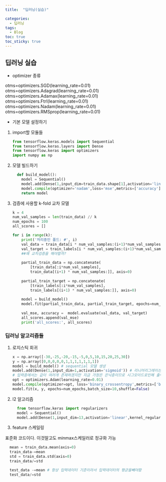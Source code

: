 ```yaml
---
title:  "딥러닝(실습)"

categories:
  - 딥러닝
tags:
  - Blog
toc: true
toc_sticky: true
---
```


## 딥러닝 실습

- optimizer 종류

otms=optimizers.SGD(learning_rate=0.01)
otms=optimizers.Adagrad(learning_rate=0.01) 
otms=optimizers.Adamax(learning_rate=0.01) 
otms=optimizers.Ftrl(learning_rate=0.01)
otms=optimizers.Nadam(learning_rate=0.01)
otms=optimizers.RMSprop(learning_rate=0.01)


- 기본 모델 설정하기

1. import할 모듈들

    ```python
    from tensorflow.keras.models import Sequential
    from tensorflow.keras.layers import Dense
    from tensorflow.keras import optimizers
    import numpy as np
    ```
2. 모델 빌드하기

    ```python
      def build_model():
        model = Sequential()
        model.add(Dense(1,input_dim=train_data.shape[1],activation='linear'))
        model.compile(optimizer='nadam',loss='mse',metrics=['accuracy'])
        return model
    ```

3. 검증에 사용할 k-fold 교차 모델

    ```python
    k = 4
    num_val_samples = len(train_data) // k
    num_epochs = 100
    all_scores = []

    for i in range(k):
        print('처리중인 폴드: #', i)
        val_data = train_data[i * num_val_samples:(i+1)*num_val_samples] #싸이킷런으로 분리하고 돌려도 되긴 함
        val_target = train_labels[i * num_val_samples:(i+1)*num_val_samples]
        ##왜 교차검증을 해야할까? 
        
        partial_train_data = np.concatenate(
            [train_data[:i*num_val_samples],
            train_data[(i+1) * num_val_samples:]], axis=0)
        
        partial_train_target = np.concatenate(
            [train_labels[:i*num_val_samples],
            train_labels[(i+1) * num_val_samples:]], axis=0)
        
        model = build_model()
        model.fit(partial_train_data, partial_train_target, epochs=num_epochs,batch_size=10)
        
        val_mse, accuracy =  model.evaluate(val_data, val_target)
        all_scores.append(val_mse)
        print('all_scores:', all_scores)
    ```

### 딥러닝 알고리즘들

1. 로지스틱 회귀

    ```python
    x = np.array([-30,-25,-20,-15,-5,0,5,10,15,20,25,30])
    y = np.array([0,0,0,0,0,1,1,1,1,1,1,1])
    model = build_model() # sequential 모델 생성
    model.add(Dense(1,input_dim=1,activation='sigmoid')) # 리니어리그레이션에 의해 하나의 결과값(시그모이드로인해)만 나오고 하나만들어간다. 
    # 입력층에서는 값이 여러개 존재하겠지만 지금 가정은 은닉층이므로 시그모이드로인해 출력값하나 입력값하나이다. 딥러닝에서는 시그모이드와 리니어리그레이션이랑 비슷한말이다
    opt = optimizers.Adam(learning_rate=0.01)
    model.compile(optimizer=opt, loss='binary_crossentropy',metrics=['binary_accuracy'])# 이진분류이므로 loss를 다르게설정, 정확도도 이진이므로 다르게설정
    model.fit(x, y, epochs=num_epochs,batch_size=10,shuffle=False)
    ```

2. l2 알고리즘

    ```python
      from tensorflow.keras import regularizers
      model = Sequential()
      model.add(Dense(1,input_dim=13,activation='linear',kernel_regularizer = regularizers.l2(0.001)))

    ```

3. feature 스케일링

표준화 코드이다. 이것말고도 minmax스케일러로 정규화 가능

```python
  mean = train_data.mean(axis=0)
  train_data-=mean
  std = train_data.std(axis=0)
  train_data/=std

  test_data -=mean # 항상 입력데이터 기준이라서 입력데이터의 평균을빼야함
  test_data/=std
```


